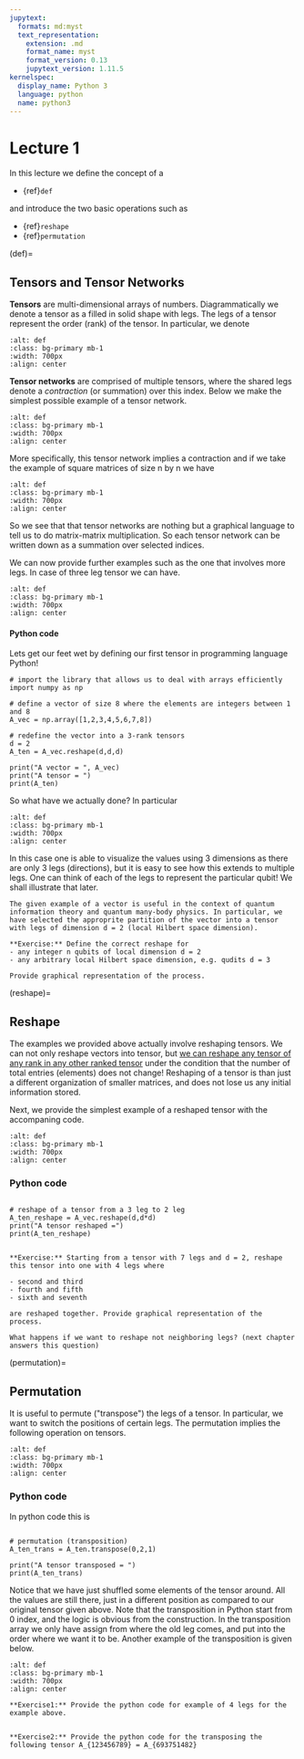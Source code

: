 ```yaml
---
jupytext:
  formats: md:myst
  text_representation:
    extension: .md
    format_name: myst
    format_version: 0.13
    jupytext_version: 1.11.5
kernelspec:
  display_name: Python 3
  language: python
  name: python3
---
```


# Lecture 1 

In this lecture we define the concept of a 
- {ref}`def`

and introduce the two basic operations such as
- {ref}`reshape`
- {ref}`permutation`

(def)=
## Tensors and Tensor Networks 

**Tensors** are multi-dimensional arrays of numbers. Diagrammatically we denote a tensor as a filled in solid shape with legs. The legs of a tensor represent the order (rank) of the tensor. In particular, we denote

```{image} /images/def.png
:alt: def
:class: bg-primary mb-1
:width: 700px
:align: center
```

**Tensor networks** are comprised of multiple tensors, where the shared legs denote a *contraction* (or summation) over this index. Below we make the simplest possible example of a tensor network.  
 
```{image} /images/fig1.png
:alt: def
:class: bg-primary mb-1
:width: 700px
:align: center
```
More specifically, this tensor network implies a contraction and if we take the example of square matrices of size n by n we have
```{image} /images/fig2.png
:alt: def
:class: bg-primary mb-1
:width: 700px
:align: center
```
So we see that that tensor networks are nothing but a graphical language to tell us to do matrix-matrix multiplication. So each tensor network can be written down as a summation over selected indices. 

We can now provide further examples such as the one that involves more legs. In case of three leg tensor we can have.

```{image} /images/fig3.png
:alt: def
:class: bg-primary mb-1
:width: 700px
:align: center
```


#### Python code
Lets get our feet wet by defining our first tensor in programming language Python! 

 
```{code-cell}
# import the library that allows us to deal with arrays efficiently
import numpy as np

# define a vector of size 8 where the elements are integers between 1 and 8
A_vec = np.array([1,2,3,4,5,6,7,8])

# redefine the vector into a 3-rank tensors
d = 2
A_ten = A_vec.reshape(d,d,d)

print("A vector = ", A_vec)
print("A tensor = ")
print(A_ten)

```


So what have we actually done? In particular

```{image} /images/fig4.png
:alt: def
:class: bg-primary mb-1
:width: 700px
:align: center
```

In this case one is able to visualize the values using 3 dimensions as there are only 3 legs (directions), but it is easy to see how this extends to multiple legs. One can think of each of the legs to represent the particular qubit! We shall illustrate that later.

```{note}
The given example of a vector is useful in the context of quantum information theory and quantum many-body physics. In particular, we have selected the approprite partition of the vector into a tensor with legs of dimension d = 2 (local Hilbert space dimension). 

**Exercise:** Define the correct reshape for
- any integer n qubits of local dimension d = 2 
- any arbitrary local Hilbert space dimension, e.g. qudits d = 3 

Provide graphical representation of the process. 

```
(reshape)=
## Reshape
The examples we provided above actually involve reshaping tensors. We can not only reshape vectors into tensor, but <u>we can reshape any tensor of any rank in any other ranked tensor</u> under the condition that the number of total entries (elements) does not change! Reshaping of a tensor is than just a different organization of smaller matrices, and does not lose us any initial information stored. 

Next, we provide the simplest example of a reshaped tensor with the accompaning code. 


```{image} /images/fig6.png
:alt: def
:class: bg-primary mb-1
:width: 700px
:align: center
```


### Python code

```{code-cell}

# reshape of a tensor from a 3 leg to 2 leg
A_ten_reshape = A_vec.reshape(d,d*d)
print("A tensor reshaped =")
print(A_ten_reshape)


```
```{note}
**Exercise:** Starting from a tensor with 7 legs and d = 2, reshape this tensor into one with 4 legs where

- second and third 
- fourth and fifth 
- sixth and seventh 

are reshaped together. Provide graphical representation of the process. 

What happens if we want to reshape not neighboring legs? (next chapter answers this question)

```

(permutation)=
## Permutation
It is useful to permute ("transpose") the legs of a tensor. In particular, we want to switch the positions of certain legs.  The permutation implies the following operation on tensors. 

```{image} /images/fig5.png
:alt: def
:class: bg-primary mb-1
:width: 700px
:align: center
```

### Python code
In python code this is

```{code-cell}

# permutation (transposition)
A_ten_trans = A_ten.transpose(0,2,1)

print("A tensor transposed = ")
print(A_ten_trans)

```
Notice that we have just shuffled some elements of the tensor around. All the values are still there, just in a different position as compared to our original tensor given above. Note that the transposition in Python start from 0 index, and the logic is obvious from the construction. In the transposition array we only have assign from where the old leg comes, and put into the order where we want it to be. Another example of the transposition is given below. 

```{image} /images/fig7.png
:alt: def
:class: bg-primary mb-1
:width: 700px
:align: center
```

```{note}
**Exercise1:** Provide the python code for example of 4 legs for the example above. 


**Exercise2:** Provide the python code for the transposing the following tensor A_{123456789} = A_{693751482}
```




